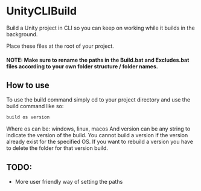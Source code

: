 # UnityCLIBuild
Build a Unity project in CLI so you can keep on working while it builds in the background.

Place these files at the root of your project.

#### NOTE: Make sure to rename the paths in the Build.bat and Excludes.bat files according to your own folder structure / folder names.

## How to use

To use the build command simply cd to your project directory and use the build command like so:
```bat
build os version
```

Where os can be: windows, linux, macos
And version can be any string to indicate the version of the build. You cannot build a version if the version already exist for the specified OS. If you want to rebuild a version you have to delete the folder for that version build.

## TODO:

* More user friendly way of setting the paths

